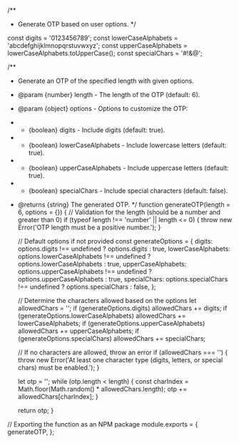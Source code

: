 /**
 * Generate OTP based on user options.
 */

const digits = '0123456789';
const lowerCaseAlphabets = 'abcdefghijklmnopqrstuvwxyz';
const upperCaseAlphabets = lowerCaseAlphabets.toUpperCase();
const specialChars = '#!&@';

/**
 * Generate an OTP of the specified length with given options.
 * @param  {number} length - The length of the OTP (default: 6).
 * @param  {object} options - Options to customize the OTP:
 *   - {boolean} digits - Include digits (default: true).
 *   - {boolean} lowerCaseAlphabets - Include lowercase letters (default: true).
 *   - {boolean} upperCaseAlphabets - Include uppercase letters (default: true).
 *   - {boolean} specialChars - Include special characters (default: false).
 * @returns {string} The generated OTP.
 */
function generateOTP(length = 6, options = {}) {
    // Validation for the length (should be a number and greater than 0)
    if (typeof length !== 'number' || length <= 0) {
        throw new Error('OTP length must be a positive number.');
    }

    // Default options if not provided
    const generateOptions = {
        digits: options.digits !== undefined ? options.digits : true,
        lowerCaseAlphabets: options.lowerCaseAlphabets !== undefined ? options.lowerCaseAlphabets : true,
        upperCaseAlphabets: options.upperCaseAlphabets !== undefined ? options.upperCaseAlphabets : true,
        specialChars: options.specialChars !== undefined ? options.specialChars : false,
    };

    // Determine the characters allowed based on the options
    let allowedChars = '';
    if (generateOptions.digits) allowedChars += digits;
    if (generateOptions.lowerCaseAlphabets) allowedChars += lowerCaseAlphabets;
    if (generateOptions.upperCaseAlphabets) allowedChars += upperCaseAlphabets;
    if (generateOptions.specialChars) allowedChars += specialChars;

    // If no characters are allowed, throw an error
    if (allowedChars === '') {
        throw new Error('At least one character type (digits, letters, or special chars) must be enabled.');
    }

    let otp = '';
    while (otp.length < length) {
        const charIndex = Math.floor(Math.random() * allowedChars.length);
        otp += allowedChars[charIndex];
    }

    return otp;
}

// Exporting the function as an NPM package
module.exports = {
    generateOTP,
};
